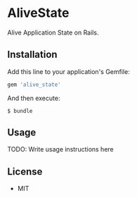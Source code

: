 # AliveState

Alive Application State on Rails.

## Installation

Add this line to your application's Gemfile:

```ruby
gem 'alive_state'
```

And then execute:

```
$ bundle
```

## Usage

TODO: Write usage instructions here

## License

* MIT
